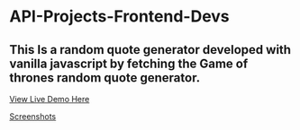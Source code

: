 # API-Projects-Frontend-Devs
## This Is a random quote generator developed with vanilla javascript by fetching the Game of thrones random quote generator.
[View Live Demo Here](https://random-qoutes-generator.vercel.app/)




[Screenshots](/https://user-images.githubusercontent.com/99470227/218254891-0a9ca629-278e-4538-9643-fdc8e7159bac.png)
